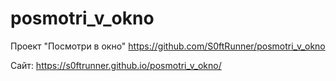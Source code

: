 # posmotri_v_okno
Проект "Посмотри в окно" https://github.com/S0ftRunner/posmotri_v_okno

Сайт: https://s0ftrunner.github.io/posmotri_v_okno/
